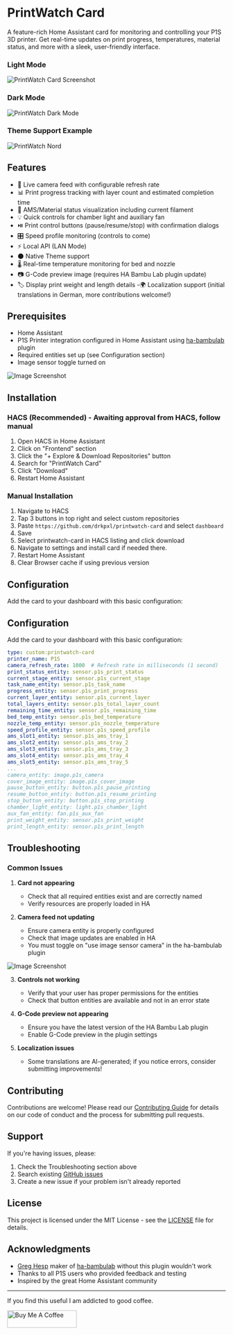 # PrintWatch Card

A feature-rich Home Assistant card for monitoring and controlling your P1S 3D printer. Get real-time updates on print progress, temperatures, material status, and more with a sleek, user-friendly interface.

### Light Mode 
![PrintWatch Card Screenshot](assets/light-mode-min.png)

### Dark Mode
![PrintWatch Dark Mode](assets/dark-mode-min.png)  

### Theme Support Example
![PrintWatch Nord](assets/nord-min.png)

## Features

- 🎥 Live camera feed with configurable refresh rate
- 📊 Print progress tracking with layer count and estimated completion time
- 🎨 AMS/Material status visualization including current filament
- 💡 Quick controls for chamber light and auxiliary fan
- ⏯️ Print control buttons (pause/resume/stop) with confirmation dialogs
- 🎛️ Speed profile monitoring (controls to come)
- ⚡ Local API (LAN Mode)
- 🌑 Native Theme support
- 🌡️ Real-time temperature monitoring for bed and nozzle
- 📷 G-Code preview image (requires HA Bambu Lab plugin update)
- 🏷️ Display print weight and length details
-🌍 Localization support (initial translations in German, more contributions welcome!)

## Prerequisites

- Home Assistant
- P1S Printer integration configured in Home Assistant using [ha-bambulab]((https://github.com/greghesp/ha-bambulab)) plugin
- Required entities set up (see Configuration section)
- Image sensor toggle turned on

![Image Screenshot](assets/image-toggle.png)


## Installation

### HACS (Recommended) - Awaiting approval from HACS, follow manual

1. Open HACS in Home Assistant
2. Click on "Frontend" section
3. Click the "+ Explore & Download Repositories" button
4. Search for "PrintWatch Card"
5. Click "Download"
6. Restart Home Assistant

### Manual Installation

1. Navigate to HACS
2. Tap 3 buttons in top right and select custom repositories
3. Paste `https://github.com/drkpxl/printwatch-card` and select `dashboard`
4. Save
5. Select printwatch-card in HACS listing and click download
6. Navigate to settings and install card if needed there.
7. Restart Home Assistant
8. Clear Browser cache if using previous version

## Configuration

Add the card to your dashboard with this basic configuration:


## Configuration

Add the card to your dashboard with this basic configuration:

```yaml
type: custom:printwatch-card
printer_name: P1S
camera_refresh_rate: 1000  # Refresh rate in milliseconds (1 second)
print_status_entity: sensor.p1s_print_status
current_stage_entity: sensor.p1s_current_stage
task_name_entity: sensor.p1s_task_name
progress_entity: sensor.p1s_print_progress
current_layer_entity: sensor.p1s_current_layer
total_layers_entity: sensor.p1s_total_layer_count
remaining_time_entity: sensor.p1s_remaining_time
bed_temp_entity: sensor.p1s_bed_temperature
nozzle_temp_entity: sensor.p1s_nozzle_temperature
speed_profile_entity: sensor.p1s_speed_profile
ams_slot1_entity: sensor.p1s_ams_tray_1
ams_slot2_entity: sensor.p1s_ams_tray_2
ams_slot3_entity: sensor.p1s_ams_tray_3
ams_slot4_entity: sensor.p1s_ams_tray_4
ams_slot5_entity: sensor.p1s_ams_tray_5
...
camera_entity: image.p1s_camera
cover_image_entity: image.p1s_cover_image
pause_button_entity: button.p1s_pause_printing
resume_button_entity: button.p1s_resume_printing
stop_button_entity: button.p1s_stop_printing
chamber_light_entity: light.p1s_chamber_light
aux_fan_entity: fan.p1s_aux_fan
print_weight_entity: sensor.p1s_print_weight
print_length_entity: sensor.p1s_print_length
```


## Troubleshooting

### Common Issues

1. **Card not appearing**
   - Check that all required entities exist and are correctly named
   - Verify resources are properly loaded in HA

2. **Camera feed not updating**
   - Ensure camera entity is properly configured
   - Check that image updates are enabled in HA
   - You must toggle on "use image sensor camera" in the ha-bambulab plugin

![Image Screenshot](assets/image-toggle.png)

3. **Controls not working**
   - Verify that your user has proper permissions for the entities
   - Check that button entities are available and not in an error state

4. **G-Code preview not appearing**
   - Ensure you have the latest version of the HA Bambu Lab plugin
   - Enable G-Code preview in the plugin settings
5. **Localization issues**
   - Some translations are AI-generated; if you notice errors, consider submitting improvements!


## Contributing

Contributions are welcome! Please read our [Contributing Guide](CONTRIBUTING.md) for details on our code of conduct and the process for submitting pull requests.

## Support

If you're having issues, please:
1. Check the Troubleshooting section above
2. Search existing [GitHub issues](https://github.com/yourusername/printwatch-card/issues)
3. Create a new issue if your problem isn't already reported

## License

This project is licensed under the MIT License - see the [LICENSE](LICENSE) file for details.

## Acknowledgments

- [Greg Hesp](https://github.com/greghesp/ha-bambulab) maker of [ha-bambulab]((https://github.com/greghesp/ha-bambulab)) without this plugin wouldn't work
- Thanks to all P1S users who provided feedback and testing
- Inspired by the great Home Assistant community

---

If you find this useful I am addicted to good coffee.

<a href="https://www.buymeacoffee.com/drkpxl" target="_blank"><img src="https://cdn.buymeacoffee.com/buttons/v2/default-yellow.png" alt="Buy Me A Coffee" style="height: 40px !important;width: 160px !important;" ></a>
